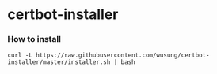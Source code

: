 # certbot-installer

### How to install 

```
curl -L https://raw.githubusercontent.com/wusung/certbot-installer/master/installer.sh | bash
```

